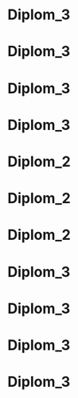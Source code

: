 # Diplom_3
# Diplom_3
# Diplom_3
# Diplom_3
# Diplom_2
# Diplom_2
# Diplom_2
# Diplom_3
# Diplom_3
# Diplom_3
# Diplom_3

